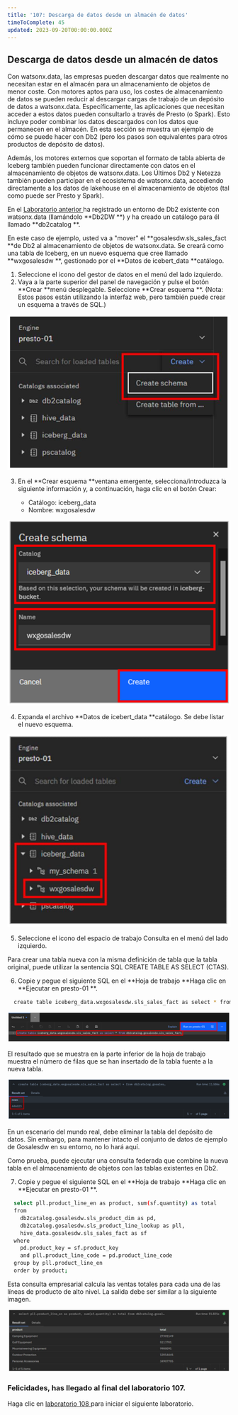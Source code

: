 ```yaml
---
title: '107: Descarga de datos desde un almacén de datos'
timeToComplete: 45
updated: 2023-09-20T00:00:00.000Z
---
```

## Descarga de datos desde un almacén de datos

Con watsonx.data, las empresas pueden descargar datos que realmente no necesitan estar en el almacén para un almacenamiento de objetos de menor coste. Con motores aptos para uso, los costes de almacenamiento de datos se pueden reducir al descargar cargas de trabajo de un depósito de datos a watsonx.data. Específicamente, las aplicaciones que necesitan acceder a estos datos pueden consultarlo a través de Presto (o Spark). Esto incluye poder combinar los datos descargados con los datos que permanecen en el almacén. En esta sección se muestra un ejemplo de cómo se puede hacer con Db2 (pero los pasos son equivalentes para otros productos de depósito de datos).

Además, los motores externos que soportan el formato de tabla abierta de Iceberg también pueden funcionar directamente con datos en el almacenamiento de objetos de watsonx.data. Los Últimos Db2 y Netezza también pueden participar en el ecosistema de watsonx.data, accediendo directamente a los datos de lakehouse en el almacenamiento de objetos (tal como puede ser Presto y Spark).

En el [Laboratorio anterior ](/watsonx/watsonxdata/106)ha registrado un entorno de Db2 existente con watsonx.data (llamándolo **Db2DW **) y ha creado un catálogo para él llamado **db2catalog **.

En este caso de ejemplo, usted va a "mover" el **gosalesdw\.sls\_sales\_fact **de Db2 al almacenamiento de objetos de watsonx.data. Se creará como una tabla de Iceberg, en un nuevo esquema que cree llamado **wxgosalesdw **, gestionado por el **Datos de icebert\_data **catálogo.

1.  Seleccione el icono del gestor de datos en el menú del lado izquierdo.
2.  Vaya a la parte superior del panel de navegación y pulse el botón **Crear **menú desplegable. Seleccione **Crear esquema **. (Nota: Estos pasos están utilizando la interfaz web, pero también puede crear un esquema a través de SQL.)

![](./images/107/create-schema.png)

3.  En el **Crear esquema **ventana emergente, selecciona/introduzca la siguiente información y, a continuación, haga clic en el botón Crear:

    *   Catálogo: iceberg\_data
    *   Nombre: wxgosalesdw

![](./images/107/create-schema-save.png)

4.  Expanda el archivo **Datos de icebert\_data **catálogo. Se debe listar el nuevo esquema.

![](./images/107/create-schema-view.png)

5.  Seleccione el icono del espacio de trabajo Consulta en el menú del lado izquierdo.

Para crear una tabla nueva con la misma definición de tabla que la tabla original, puede utilizar la sentencia SQL CREATE TABLE AS SELECT (CTAS).

6.  Copie y pegue el siguiente SQL en el **Hoja de trabajo **Haga clic en **Ejecutar en presto-01 **.

```bash
  create table iceberg_data.wxgosalesdw.sls_sales_fact as select * from db2catalog.gosalesdw.sls_sales_fact;
```

![](./images/107/create-table.png)

El resultado que se muestra en la parte inferior de la hoja de trabajo muestra el número de filas que se han insertado de la tabla fuente a la nueva tabla.

![](./images/107/create-table-result.png)

En un escenario del mundo real, debe eliminar la tabla del depósito de datos. Sin embargo, para mantener intacto el conjunto de datos de ejemplo de Gosalesdw en su entorno, no lo hará aquí.

Como prueba, puede ejecutar una consulta federada que combine la nueva tabla en el almacenamiento de objetos con las tablas existentes en Db2.

7.  Copie y pegue el siguiente SQL en el **Hoja de trabajo **Haga clic en **Ejecutar en presto-01 **.

```bash
  select pll.product_line_en as product, sum(sf.quantity) as total
  from
    db2catalog.gosalesdw.sls_product_dim as pd, 
    db2catalog.gosalesdw.sls_product_line_lookup as pll, 
    hive_data.gosalesdw.sls_sales_fact as sf
  where
    pd.product_key = sf.product_key
    and pll.product_line_code = pd.product_line_code
  group by pll.product_line_en 
  order by product;
```

Esta consulta empresarial calcula las ventas totales para cada una de las líneas de producto de alto nivel. La salida debe ser similar a la siguiente imagen.

![](./images/107/query-result.png)

### Felicidades, has llegado al final del laboratorio 107.

Haga clic en [laboratorio 108 ](/watsonx/watsonxdata/108)para iniciar el siguiente laboratorio.
